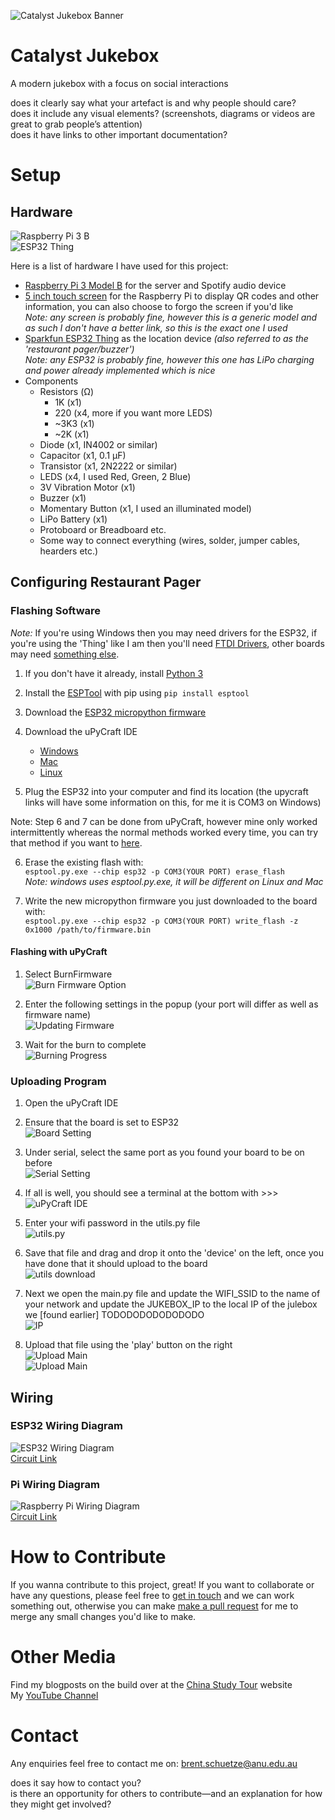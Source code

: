 ![Catalyst Jukebox Banner](assets/catalyst.png?raw=true)

# Catalyst Jukebox
A modern jukebox with a focus on social interactions







does it clearly say what your artefact is and why people should care?  
does it include any visual elements? (screenshots, diagrams or videos are great to grab people’s attention)  
does it have links to other important documentation?  


# Setup

## Hardware
![Raspberry Pi 3 B](assets/raspberry-pi-3-b.jpg?raw=true)  
![ESP32 Thing](assets/esp32-thing.jpg?raw=true)  

Here is a list of hardware I have used for this project:
* [Raspberry Pi 3 Model B](https://www.raspberrypi.org/products/raspberry-pi-3-model-b/) for the server and Spotify audio device
* [5 inch touch screen](https://www.ebay.com.au/itm/5-Inch-LCD-Touch-Screen-HDMI-Display-800-480-Raspberry-Pi-3-2-eParcel-Sydney/152408334219?ssPageName=STRK%3AMEBIDX%3AIT&_trksid=p2057872.m2749.l2649) for the Raspberry Pi to display QR codes and other information, you can also choose to forgo the screen if you'd like  
*Note: any screen is probably fine, however this is a generic model and as such I don't have a better link, so this is the exact one I used*
* [Sparkfun ESP32 Thing](https://www.sparkfun.com/products/13907) as the location device *(also referred to as the 'restaurant pager/buzzer')*  
*Note: any ESP32 is probably fine, however this one has LiPo charging and power already implemented which is nice*
* Components
    * Resistors (Ω)
        * 1K (x1)
        * 220 (x4, more if you want more LEDS)
        * ~3K3 (x1)
        * ~2K (x1)
    * Diode (x1, IN4002 or similar)
    * Capacitor (x1, 0.1 µF)
    * Transistor (x1, 2N2222 or similar)
    * LEDS (x4, I used Red, Green, 2 Blue)
    * 3V Vibration Motor (x1)
    * Buzzer (x1)
    * Momentary Button (x1, I used an illuminated model)
    * LiPo Battery (x1)
    * Protoboard or Breadboard etc.
    * Some way to connect everything (wires, solder, jumper cables, hearders etc.)


## Configuring Restaurant Pager
### Flashing Software
*Note:* If you're using Windows then you may need drivers for the ESP32, if you're using the 'Thing' like I am then you'll need [FTDI Drivers](https://www.ftdichip.com/Drivers/VCP.htm), other boards may need [something else](https://www.silabs.com/products/interface/usb-bridges/classic-usb-bridges/device.cp2102).  

1. If you don't have it already, install [Python 3](https://realpython.com/installing-python/)

2. Install the [ESPTool](https://github.com/espressif/esptool) with pip using `pip install esptool`

3. Download the [ESP32 micropython firmware](http://micropython.org/download#esp32)

4. Download the uPyCraft IDE
    * [Windows](https://randomnerdtutorials.com/install-upycraft-ide-windows-pc-instructions/)
    * [Mac](https://randomnerdtutorials.com/install-upycraft-ide-mac-os-x-instructions/)
    * [Linux](https://randomnerdtutorials.com/install-upycraft-ide-linux-ubuntu-instructions/)

5. Plug the ESP32 into your computer and find its location (the upycraft links will have some information on this, for me it is COM3 on Windows)

Note: Step 6 and 7 can be done from uPyCraft, however mine only worked intermittently whereas the normal methods worked every time, you can try that method if you want to [here](#flashing-with-upycraft).

6. Erase the existing flash with:  
`esptool.py.exe --chip esp32 -p COM3(YOUR PORT) erase_flash`  
*Note: windows uses esptool.py.exe, it will be different on Linux and Mac*

7. Write the new micropython firmware you just downloaded to the board with:  
`esptool.py.exe --chip esp32 -p COM3(YOUR PORT) write_flash -z 0x1000 /path/to/firmware.bin`

#### Flashing with uPyCraft
1. Select BurnFirmware  
![Burn Firmware Option](assets/burn-firmware.png?raw=true)

2. Enter the following settings in the popup (your port will differ as well as firmware name)  
![Updating Firmware](assets/update-firmware.png?raw=true)

3. Wait for the burn to complete  
![Burning Progress](assets/burn-progress.png?raw=true)

### Uploading Program

1. Open the uPyCraft IDE

2. Ensure that the board is set to ESP32  
![Board Setting](assets/upycraft-board.png?raw=true)

3. Under serial, select the same port as you found your board to be on before  
![Serial Setting](assets/upycraft-serial.png?raw=true)

4. If all is well, you should see a terminal at the bottom with >>>  
![uPyCraft IDE](assets/upycraft-home.png?raw=true)

5. Enter your wifi password in the utils.py file  
![utils.py](assets/utils-py.png?raw=true)

6. Save that file and drag and drop it onto the 'device' on the left, once you have done that it should upload to the board  
![utils download](assets/utils-download.png?raw=true)

7. Next we open the main.py file and update the WIFI_SSID to the name of your network and update the JUKEBOX_IP to the local IP of the julebox we [found earlier] TODODODODODODODO  
![IP](assets/main-ip.png?raw=true)

8. Upload that file using the 'play' button on the right  
![Upload Main](assets/upycraft-play.png?raw=true)  
![Upload Main](assets/upload-main.png?raw=true)

## Wiring

### ESP32 Wiring Diagram
![ESP32 Wiring Diagram](assets/esp32-circuit.png?raw=true)  
[Circuit Link](https://www.circuit-diagram.org/circuits/c1606980)

### Pi Wiring Diagram
![Raspberry Pi Wiring Diagram](assets/pi-circuit.png?raw=true)  
[Circuit Link](https://www.circuit-diagram.org/circuits/e828d5e3)


# How to Contribute
If you wanna contribute to this project, great! If you want to collaborate or have any questions, please feel free to [get in touch](#contact) and we can work something out, otherwise you can make [make a pull request](https://help.github.com/en/articles/creating-a-pull-request) for me to merge any small changes you'd like to make.

# Other Media
Find my blogposts on the build over at the [China Study Tour](https://cs.anu.edu.au/courses/china-study-tour/news/#brent-schuetze) website  
My [YouTube Channel](https://www.youtube.com/channel/UCcbzaG6yzkxIH_NWM2gUyig)


# Contact
Any enquiries feel free to contact me on: [brent.schuetze@anu.edu.au](mailto:brent.schuetze@anu.edu.au)





does it say how to contact you?  
is there an opportunity for others to contribute—and an explanation for how they might get involved?  